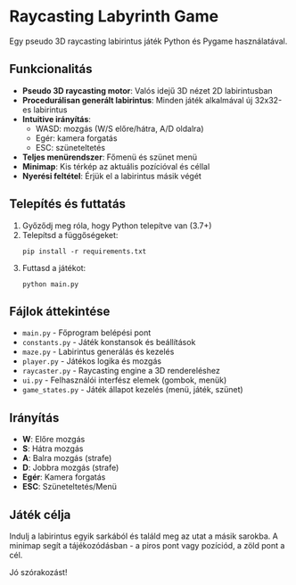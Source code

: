 # Raycasting Labyrinth Game

Egy pseudo 3D raycasting labirintus játék Python és Pygame használatával.

## Funkcionalitás

- **Pseudo 3D raycasting motor**: Valós idejű 3D nézet 2D labirintusban
- **Procedurálisan generált labirintus**: Minden játék alkalmával új 32x32-es labirintus
- **Intuitive irányítás**: 
  - WASD: mozgás (W/S előre/hátra, A/D oldalra)
  - Egér: kamera forgatás
  - ESC: szüneteltetés
- **Teljes menürendszer**: Főmenü és szünet menü
- **Minimap**: Kis térkép az aktuális pozícióval és céllal
- **Nyerési feltétel**: Érjük el a labirintus másik végét

## Telepítés és futtatás

1. Győződj meg róla, hogy Python telepítve van (3.7+)
2. Telepítsd a függőségeket:
   ```
   pip install -r requirements.txt
   ```
3. Futtasd a játékot:
   ```
   python main.py
   ```

## Fájlok áttekintése

- `main.py` - Főprogram belépési pont
- `constants.py` - Játék konstansok és beállítások
- `maze.py` - Labirintus generálás és kezelés
- `player.py` - Játékos logika és mozgás
- `raycaster.py` - Raycasting engine a 3D rendereléshez
- `ui.py` - Felhasználói interfész elemek (gombok, menük)
- `game_states.py` - Játék állapot kezelés (menü, játék, szünet)

## Irányítás

- **W**: Előre mozgás
- **S**: Hátra mozgás  
- **A**: Balra mozgás (strafe)
- **D**: Jobbra mozgás (strafe)
- **Egér**: Kamera forgatás
- **ESC**: Szüneteltetés/Menü

## Játék célja

Indulj a labirintus egyik sarkából és találd meg az utat a másik sarokba. A minimap segít a tájékozódásban - a piros pont vagy pozíciód, a zöld pont a cél.

Jó szórakozást!
